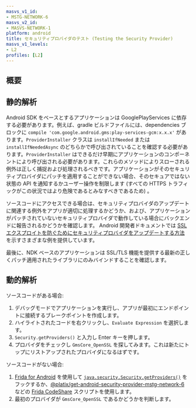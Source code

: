 ```yaml
---
masvs_v1_id:
- MSTG-NETWORK-6
masvs_v2_id:
- MASVS-NETWORK-1
platform: android
title: セキュリティプロバイダのテスト (Testing the Security Provider)
masvs_v1_levels:
- L2
profiles: [L2]
---
```


## 概要

## 静的解析

Android SDK をベースとするアプリケーションは GooglePlayServices に依存する必要があります。例えば、gradle ビルドファイルには、dependencies ブロックに `compile 'com.google.android.gms:play-services-gcm:x.x.x'` があります。`ProviderInstaller` クラスは `installIfNeeded` または `installIfNeededAsync` のどちらかで呼び出されていることを確認する必要があります。`ProviderInstaller` はできるだけ早期にアプリケーションのコンポーネントにより呼び出される必要があります。これらのメソッドによりスローされる例外は正しく捕捉および処理されるべきです。アプリケーションがそのセキュリティプロバイダにパッチを適用することができない場合、そのセキュアではない状態の API を通知するかユーザー操作を制限します (すべての HTTPS トラフィックがこの状況ではより危険であるとみなすべきであるため) 。

ソースコードにアクセスできる場合は、セキュリティプロバイダのアップデートに関連する例外をアプリが適切に処理するかどうか、および、アプリケーションがパッチされていないセキュリティプロバイダで動作している場合にバックエンドに報告されるかどうかを確認します。 Android 開発者ドキュメントでは [SSL エクスプロイトを防ぐためにセキュリティプロバイダをアップデートする方法](https://developer.android.com/privacy-and-security/security-gms-provider "Updating Your Security Provider to Protect Against SSL Exploits") を示すさまざまな例を提供しています。

最後に、NDK ベースのアプリケーションは SSL/TLS 機能を提供する最新の正しくパッチ適用されたライブラリにのみバインドすることを確認します。

## 動的解析

ソースコードがある場合:

1. デバッグモードでアプリケーションを実行し、アプリが最初にエンドポイントに接続するブレークポイントを作成します。
2. ハイライトされたコードを右クリックし、`Evaluate Expression` を選択します。
3. `Security.getProviders()` と入力し Enter キーを押します。
4. プロバイダをチェックし `GmsCore_OpenSSL` を探してみます。これは新たにトップにリストアップされたプロバイダになるはずです。

ソースコードがない場合:

1. [Frida for Android](../../../tools/android/MASTG-TOOL-0001.md) を使用して [`java.security.Security.getProviders()`](https://developer.android.com/reference/java/security/Security#getProviders()) をフックするか、[@platix/get-android-security-provider-mstg-network-6](https://codeshare.frida.re/@platix/get-android-security-provider-mstg-network-6/) などの [Frida CodeShare](../../../tools/generic/MASTG-TOOL-0032.md) スクリプトを使用します。
2. 最初のプロバイダが `GmsCore_OpenSSL` であるかどうかを判断します。

